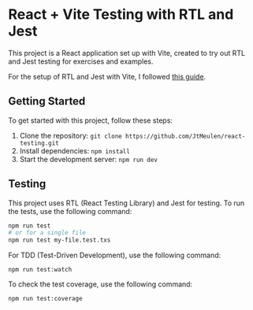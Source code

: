 # React + Vite Testing with RTL and Jest

This project is a React application set up with Vite, created to try out RTL and Jest testing for exercises and examples.

For the setup of RTL and Jest with Vite, I followed [this guide](https://dev.to/teyim/effortless-testing-setup-for-react-with-vite-typescript-jest-and-react-testing-library-1c48).

## Getting Started

To get started with this project, follow these steps:

1. Clone the repository: `git clone https://github.com/JtMeulen/react-testing.git`
2. Install dependencies: `npm install`
3. Start the development server: `npm run dev`

## Testing

This project uses RTL (React Testing Library) and Jest for testing. To run the tests, use the following command:

```bash
npm run test
# or for a single file
npm run test my-file.test.txs
```

For TDD (Test-Driven Development), use the following command:

```
npm run test:watch
```

To check the test coverage, use the following command:

```
npm run test:coverage
```
